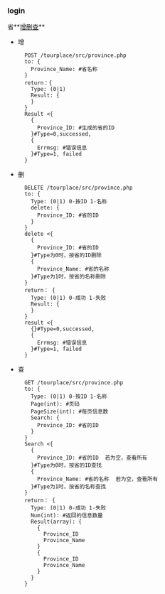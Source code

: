 ### login

省**[增](add)[删](delete)[查](search)**

- <a name="add">增</a>

        POST /tourplace/src/province.php
        to: {
          Province_Name: #省名称
        }
        return：{
          Type: (0|1)
          Result: {
          }
        }
        Result <{
          {
		    Province_ID: #生成的省的ID
		  }#Type=0,successed,
          {
            Errmsg: #错误信息
          }#Type=1, failed
        }
- <a name="delete">删</a>

        DELETE /tourplace/src/province.php
        to: {
          Type: (0|1) 0-按ID 1-名称
		  delete: {
		    Province_ID: #省的ID
		  }
        }
		delete <{
		  {
		    Province_ID: #省的ID
		  }#Type为0时，按省的ID删除
		  {
		    Province_Name: #省的名称
		  }#Type为1时，按省的名称删除
		}
        return： {
          Type: (0|1) 0-成功 1-失败
          Result: {
          }
        }
        result <{
          {}#Type=0,successed,
          {
            Errmsg: #错误信息
          }#Type=1, failed
        }
		
- <a name="search">查</a>

        GET /tourplace/src/province.php
        to: {
          Type: (0|1) 0-按ID 1-名称
		  Page(int): #页码
		  PageSize(int): #每页信息数
		  Search: {
		    Province_ID: #省的ID
		  }
        }
		Search <{
		  {
		    Province_ID: #省的ID  若为空，查看所有
		  }#Type为0时，按省的ID查找
		  {
		    Province_Name: #省的名称  若为空，查看所有
		  }#Type为1时，按省的名称查找
		}
        return： {
          Type: (0|1) 0-成功 1-失败
          Num(int): #返回的信息数量
		  Result(array): {
		    {
			  Province_ID
			  Province_Name
			}
			{
			  Province_ID
			  Province_Name
			}
          }
        }
